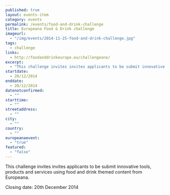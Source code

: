 ```yaml
---
published: true
layout: events-item
category: events
permalink: /events/food-and-drink-challenge
title: Europeana Food & Drink challenge
imageurl: 
  - "/img/events/2014-11-25-food-and-drink-challenge.jpg"
tags: 
  - challenge
links:
  - http://foodanddrinkeurope.eu/challengeone/
excerpt:
  - "This challenge invites invites applicants to be submit innovative tools, products and services using food and drink themed content from Europeana."
startdate:
  - 20/12/2014
enddate:
  - 20/12/2014
datenotconfirmed:
  - ""
starttime:
  - ""
streetaddress:
  - ""
city:
  - ""
country:
  - ""
europeanaevent:
  - "true"
featured:
  - "false"
---
```

This challenge invites invites applicants to be submit innovative tools, products and services using food and drink themed content from Europeana.  

Closing date: 20th December 2014
